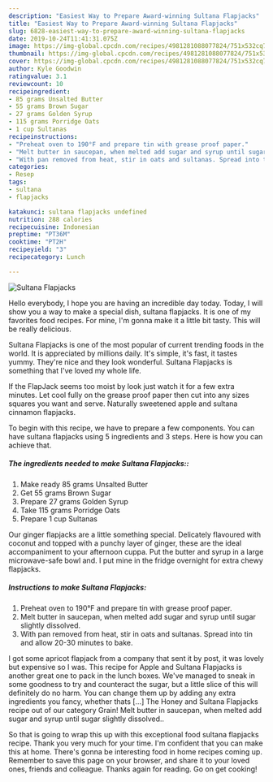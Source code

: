 ```yaml
---
description: "Easiest Way to Prepare Award-winning Sultana Flapjacks"
title: "Easiest Way to Prepare Award-winning Sultana Flapjacks"
slug: 6828-easiest-way-to-prepare-award-winning-sultana-flapjacks
date: 2019-10-24T11:41:31.075Z
image: https://img-global.cpcdn.com/recipes/4981281088077824/751x532cq70/sultana-flapjacks-recipe-main-photo.jpg
thumbnail: https://img-global.cpcdn.com/recipes/4981281088077824/751x532cq70/sultana-flapjacks-recipe-main-photo.jpg
cover: https://img-global.cpcdn.com/recipes/4981281088077824/751x532cq70/sultana-flapjacks-recipe-main-photo.jpg
author: Kyle Goodwin
ratingvalue: 3.1
reviewcount: 10
recipeingredient:
- 85 grams Unsalted Butter
- 55 grams Brown Sugar
- 27 grams Golden Syrup
- 115 grams Porridge Oats
- 1 cup Sultanas
recipeinstructions:
- "Preheat oven to 190°F and prepare tin with grease proof paper."
- "Melt butter in saucepan, when melted add sugar and syrup until sugar slightly dissolved."
- "With pan removed from heat, stir in oats and sultanas. Spread into tin and allow 20-30 minutes to bake."
categories:
- Resep
tags:
- sultana
- flapjacks

katakunci: sultana flapjacks undefined
nutrition: 288 calories
recipecuisine: Indonesian
preptime: "PT36M"
cooktime: "PT2H"
recipeyield: "3"
recipecategory: Lunch

---
```



![Sultana Flapjacks](https://img-global.cpcdn.com/recipes/4981281088077824/751x532cq70/sultana-flapjacks-recipe-main-photo.jpg)

Hello everybody, I hope you are having an incredible day today. Today, I will show you a way to make a special dish, sultana flapjacks. It is one of my favorites food recipes. For mine, I'm gonna make it a little bit tasty. This will be really delicious.

Sultana Flapjacks is one of the most popular of current trending foods in the world. It is appreciated by millions daily. It's simple, it's fast, it tastes yummy. They're nice and they look wonderful. Sultana Flapjacks is something that I've loved my whole life.

If the FlapJack seems too moist by look just watch it for a few extra minutes. Let cool fully on the grease proof paper then cut into any sizes squares you want and serve. Naturally sweetened apple and sultana cinnamon flapjacks.


To begin with this recipe, we have to prepare a few components. You can have sultana flapjacks using 5 ingredients and 3 steps. Here is how you can achieve that.

##### The ingredients needed to make Sultana Flapjacks::

1. Make ready 85 grams Unsalted Butter
1. Get 55 grams Brown Sugar
1. Prepare 27 grams Golden Syrup
1. Take 115 grams Porridge Oats
1. Prepare 1 cup Sultanas


Our ginger flapjacks are a little something special. Delicately flavoured with coconut and topped with a punchy layer of ginger, these are the ideal accompaniment to your afternoon cuppa. Put the butter and syrup in a large microwave-safe bowl and. I put mine in the fridge overnight for extra chewy flapjacks. 

##### Instructions to make Sultana Flapjacks:

1. Preheat oven to 190°F and prepare tin with grease proof paper.
1. Melt butter in saucepan, when melted add sugar and syrup until sugar slightly dissolved.
1. With pan removed from heat, stir in oats and sultanas. Spread into tin and allow 20-30 minutes to bake.


I got some apricot flapjack from a company that sent it by post, it was lovely but expensive so I was. This recipe for Apple and Sultana Flapjacks is another great one to pack in the lunch boxes. We&#39;ve managed to sneak in some goodness to try and counteract the sugar, but a little slice of this will definitely do no harm. You can change them up by adding any extra ingredients you fancy, whether thats […] The Honey and Sultana Flapjacks recipe out of our category Grain! Melt butter in saucepan, when melted add sugar and syrup until sugar slightly dissolved.. 

So that is going to wrap this up with this exceptional food sultana flapjacks recipe. Thank you very much for your time. I'm confident that you can make this at home. There's gonna be interesting food in home recipes coming up. Remember to save this page on your browser, and share it to your loved ones, friends and colleague. Thanks again for reading. Go on get cooking!
